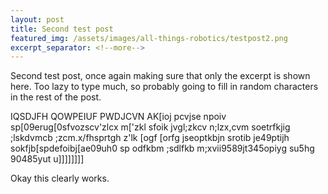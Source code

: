 ```yaml
---
layout: post
title: Second test post
featured_img: /assets/images/all-things-robotics/testpost2.png
excerpt_separator: <!--more-->
---
```


Second test post, once again making sure that only the excerpt is shown here. Too lazy to type much, so probably going to fill in random characters in the rest of the post.

<!--more-->

IQSDJFH QOWPEIUF PWDJCVN AK[ioj pcvjse npoiv sp[09erug[0sfvozscv'zlcx m['zkl sfoik jvgl;zkcv n;lzx,cvm soetrfkjig ;lskdvmcb ;zcm.x/fhsprtgh 
z'lk
[ogf
[orfg jseoptkbjn srotib je49ptijh sokfjb[spdefoibj[ae09uh0 sp odfkbm ;sdlfkb m;xvii9589jt345opiyg su5hg 90485yut u]]]]]]]]

Okay this clearly works.
